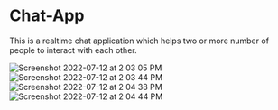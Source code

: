 # Chat-App
 This is a realtime chat application which helps two or more number of people to interact with each other.
 
![Screenshot 2022-07-12 at 2 03 05 PM](https://user-images.githubusercontent.com/75295300/178447659-2a02001b-492f-4b9e-adf6-760e95fae06d.png)
![Screenshot 2022-07-12 at 2 03 44 PM](https://user-images.githubusercontent.com/75295300/178447667-831d1bdd-0b38-4448-9ee8-a307d852c939.png)
![Screenshot 2022-07-12 at 2 04 38 PM](https://user-images.githubusercontent.com/75295300/178447675-188b15ea-3f6a-4835-a0b1-5f0f0fe9fcf2.png)
![Screenshot 2022-07-12 at 2 04 44 PM](https://user-images.githubusercontent.com/75295300/178447687-9c6af1f2-714d-4de1-94dc-53a56a9077f3.png)
